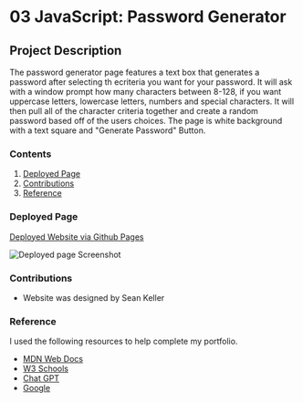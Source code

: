 # 03 JavaScript: Password Generator

##  Project Description
The password generator page features a text box that generates a password after selecting th ecriteria you want for your password. It will ask with a window prompt how many characters between 8-128, if you want uppercase letters, lowercase letters, numbers and special characters. It will then pull all of the character criteria together and create a random password based off of the users choices. The page is white background with a text square and "Generate Password" Button. 

### Contents

1. [Deployed Page](#deployed-page)
2. [Contributions](#contributions)
3. [Reference](#reference)

### Deployed Page
[Deployed Website via Github Pages](https://neuroventure.github.io/JavaScript-Challenge-03/)

![Deployed page Screenshot]()



### Contributions

* Website was designed by Sean Keller

### Reference

I used the following resources to help complete my portfolio.
+ [MDN Web Docs](https://developer.mozilla.org/en-US/)
+ [W3 Schools](https://www.w3schools.com/)
+ [Chat GPT](https://chat.openai.com/)
+ [Google](google.com)


